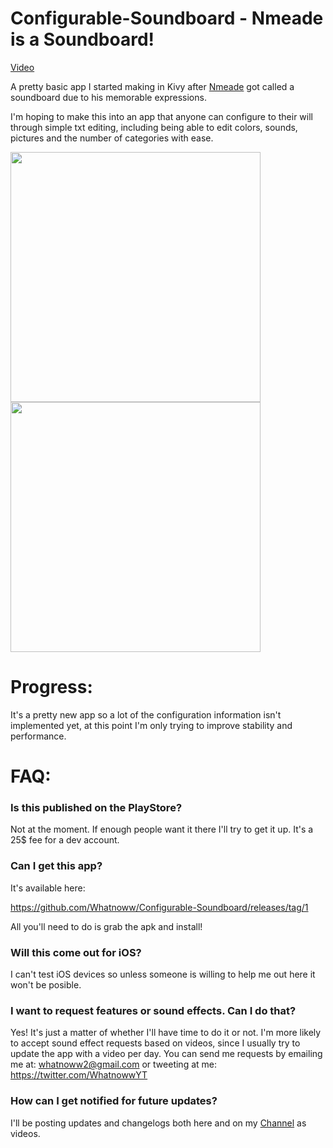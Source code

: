 # Configurable-Soundboard - Nmeade is a Soundboard!

[Video](https://youtu.be/Te0RG1UHByc)

A pretty basic app I started making in Kivy after [Nmeade](https://www.youtube.com/Nmeade) got called a soundboard due to his memorable expressions.

I'm hoping to make this into an app that anyone can configure to their will through simple txt editing, including being able to edit colors, sounds, pictures and the number of categories with ease.

<img src="https://i.imgur.com/LVMCrja.jpg" width="400">

<img src="https://i.imgur.com/9CgeYTS.jpg" width="400">

# Progress:

It's a pretty new app so a lot of the configuration information isn't implemented yet, at this point I'm only trying to improve stability and performance.

# FAQ:

### Is this published on the PlayStore?

Not at the moment. If enough people want it there I'll try to get it up. It's a 25$ fee for a dev account.

### Can I get this app?

It's available here:

https://github.com/Whatnoww/Configurable-Soundboard/releases/tag/1

All you'll need to do is grab the apk and install!

### Will this come out for iOS?

I can't test iOS devices so unless someone is willing to help me out here it won't be posible.

### I want to request features or sound effects. Can I do that?

Yes! It's just a matter of whether I'll have time to do it or not. I'm more likely to accept sound effect requests based on videos, since I usually try to update the app with a video per day. You can send me requests by emailing me at:
whatnoww2@gmail.com
or tweeting at me: https://twitter.com/WhatnowwYT

### How can I get notified for future updates?

I'll be posting updates and changelogs both here and on my [Channel](https://www.youtube.com/whatnoww2) as videos.
